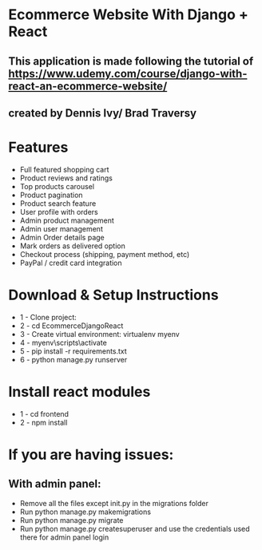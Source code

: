#  Ecommerce Website With Django + React
## This application is made following the tutorial of https://www.udemy.com/course/django-with-react-an-ecommerce-website/ 
## created by Dennis Ivy/ Brad Traversy









# Features
* Full featured shopping cart
* Product reviews and ratings
* Top products carousel
* Product pagination
* Product search feature
* User profile with orders
* Admin product management
* Admin user management
* Admin Order details page
* Mark orders as delivered option
* Checkout process (shipping, payment method, etc)
* PayPal / credit card integration


# Download & Setup Instructions

* 1 - Clone project: 
* 2 - cd EcommerceDjangoReact
* 3 - Create virtual environment: virtualenv myenv
* 4 - myenv\scripts\activate
* 5 - pip install -r requirements.txt
* 6 - python manage.py runserver

# Install react modules
* 1 - cd frontend
* 2 - npm install

# If you are having issues:
## With admin panel:
* Remove all the files except init.py in the migrations folder
* Run python manage.py makemigrations
* Run python manage.py migrate
* Run python manage.py createsuperuser and use the credentials used there for admin panel login

